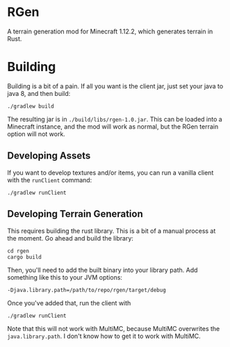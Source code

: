 # RGen

A terrain generation mod for Minecraft 1.12.2, which generates terrain in Rust.

# Building

Building is a bit of a pain. If all you want is the client jar, just set your java to java 8, and then build:
```
./gradlew build
```

The resulting jar is in `./build/libs/rgen-1.0.jar`. This can be loaded into a Minecraft instance, and the mod will work as normal, but the RGen terrain option will not work.

## Developing Assets

If you want to develop textures and/or items, you can run a vanilla client with the `runClient` command:
```
./gradlew runClient
```

## Developing Terrain Generation

This requires building the rust library. This is a bit of a manual process at the moment. Go ahead and build the library:
```
cd rgen
cargo build
```

Then, you'll need to add the built binary into your library path. Add something like this to your JVM options:
```
-Djava.library.path=/path/to/repo/rgen/target/debug
```

Once you've added that, run the client with
```
./gradlew runClient
```

Note that this will not work with MultiMC, because MultiMC overwrites the `java.library.path`. I don't know how to get it to work with MultiMC.
